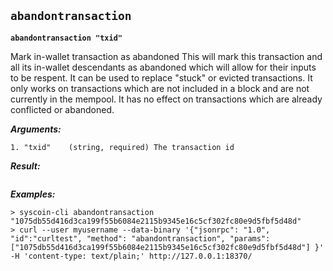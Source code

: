 ## **`abandontransaction`**

**`abandontransaction "txid"`**

Mark in-wallet transaction <txid> as abandoned
This will mark this transaction and all its in-wallet descendants as abandoned which will allow
for their inputs to be respent.  It can be used to replace "stuck" or evicted transactions.
It only works on transactions which are not included in a block and are not currently in the mempool.
It has no effect on transactions which are already conflicted or abandoned.

***Arguments:***

```
1. "txid"    (string, required) The transaction id

```



***Result:***

```

```



***Examples:***

```
> syscoin-cli abandontransaction "1075db55d416d3ca199f55b6084e2115b9345e16c5cf302fc80e9d5fbf5d48d"
> curl --user myusername --data-binary '{"jsonrpc": "1.0", "id":"curltest", "method": "abandontransaction", "params": ["1075db55d416d3ca199f55b6084e2115b9345e16c5cf302fc80e9d5fbf5d48d"] }' -H 'content-type: text/plain;' http://127.0.0.1:18370/
```
